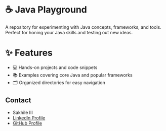 # ☕ Java Playground
A repository for experimenting with Java concepts, frameworks, and tools. Perfect for honing your Java skills and testing out new ideas.

# ✨ Features
   - 💻 Hands-on projects and code snippets
   - 📚 Examples covering core Java and popular frameworks
   - 🗂️ Organized directories for easy navigation

## Contact
- Sakhile III  
- [LinkedIn Profile](https://www.linkedin.com/in/sakhile-)
- [GitHub Profile](https://github.com/sakhileln)
